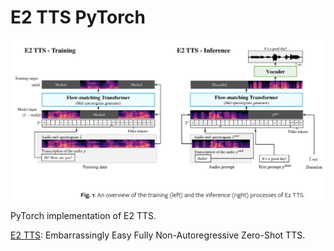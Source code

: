 # E2 TTS PyTorch

<p align="center">
  <img src="E2 TTS.png" alt="E2 TTS" style="display:block; margin:auto; width:680px;" />
</p>

PyTorch implementation of E2 TTS.

[E2 TTS](https://arxiv.org/abs/2406.18009v1): Embarrassingly Easy Fully Non-Autoregressive Zero-Shot TTS.
